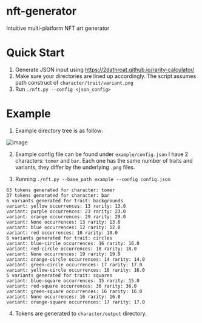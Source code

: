 # nft-generator
Intuitive multi-platform NFT art generator

# Quick Start
1. Generate JSON input using https://2dathroat.github.io/rarity-calculator/
2. Make sure your directories are lined up accordingly. The script assumes path construct of `character/trait/variant.png`
3. Run `./nft.py --config <json_config>`

# Example
1. Example directory tree is as follow:

![image](https://user-images.githubusercontent.com/98057345/151591475-09cf3fdf-0f3b-4f3d-ad3d-783429318596.png)

2. Example config file can be found under `example/config.json` 
I have 2 characters: `tomer` and `bar`. Each one has the same number of traits and variants, they differ by the underlying `.png` files.

3. Running `./nft.py --base_path example --config config.json`
```
63 tokens generated for character: tomer
37 tokens generated for character: bar
6 variants generated for trait: backgrounds
variant: yellow occurrences: 13 rarity: 13.0
variant: purple occurrences: 23 rarity: 23.0
variant: orange occurrences: 29 rarity: 29.0
variant: None occurrences: 13 rarity: 13.0
variant: blue occurrences: 12 rarity: 12.0
variant: red occurrences: 10 rarity: 10.0
6 variants generated for trait: circles
variant: blue-circle occurrences: 16 rarity: 16.0
variant: red-circle occurrences: 18 rarity: 18.0
variant: None occurrences: 19 rarity: 19.0
variant: orange-circle occurrences: 14 rarity: 14.0
variant: green-circle occurrences: 17 rarity: 17.0
variant: yellow-circle occurrences: 16 rarity: 16.0
5 variants generated for trait: squares
variant: blue-square occurrences: 15 rarity: 15.0
variant: red-square occurrences: 36 rarity: 36.0
variant: green-square occurrences: 16 rarity: 16.0
variant: None occurrences: 16 rarity: 16.0
variant: orange-square occurrences: 17 rarity: 17.0
```
4. Tokens are generated to `character/output` directory. 
